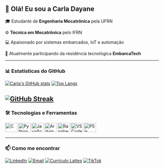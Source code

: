 ## 👋 Olá! Eu sou a Carla Dayane

🎓 Estudante de **Engenharia Mecatrônica** pela UFRN  

⚙️ **Técnica em Mecatrônica** pelo IFRN  

💻 Apaixonado por sistemas embarcados, IoT e automação  

🚀 Atualmente participando da residência tecnológica **EmbarcaTech**  

---

### 📊 Estatísticas do GitHub

[![Carla's GitHub stats](https://github-readme-stats.vercel.app/api?username=Carladayane-et&show_icons=true&theme=dracula)](https://github.com/Carladayane-et)
[![Top Langs](https://github-readme-stats.vercel.app/api/top-langs/?username=Carladayane-et&layout=compact&theme=dracula)](https://github.com/Carladayane-et)

[![GitHub Streak](https://streak-stats.demolab.com?user=Carladayane-et&theme=dracula)](https://git.io/streak-stats)
---

### 🛠️ Tecnologias e Ferramentas
<img align="left" alt="C" height="30" width="40" src="https://cdn.jsdelivr.net/gh/devicons/devicon/icons/c/c-original.svg" />
<img align="left" alt="Python" height="30" width="40" src="https://cdn.jsdelivr.net/gh/devicons/devicon/icons/python/python-original.svg" />
<img align="left" alt="JavaScript" height="30" width="40" src="https://cdn.jsdelivr.net/gh/devicons/devicon/icons/javascript/javascript-original.svg" />
<img align="left" alt="Arduino" height="30" width="40" src="https://cdn.jsdelivr.net/gh/devicons/devicon/icons/arduino/arduino-original.svg" />
<img align="left" alt="Raspberry Pi" height="30" width="40" src="https://cdn.jsdelivr.net/gh/devicons/devicon/icons/raspberrypi/raspberrypi-original.svg" />
<img align="left" alt="VSCode" height="30" width="40" src="https://cdn.jsdelivr.net/gh/devicons/devicon/icons/vscode/vscode-original.svg" />
<img align="left" alt="P5js" height="30" width="40" src="https://cdn.jsdelivr.net/gh/devicons/devicon/icons/p5js/p5js-original.svg" />
<br><br>


---

### 📫 Como me encontrar
[![LinkedIn](https://img.shields.io/badge/-LinkedIn-0A66C2?style=flat&logo=linkedin&logoColor=white)](https://www.linkedin.com/in/carla-dayane-596460344/)
[![Email](https://img.shields.io/badge/-Email-EA4335?style=flat&logo=gmail&logoColor=white)](mailto:carladayane856@gmail.com)
[![Currículo Lattes](https://img.shields.io/badge/-Currículo%20Lattes-darkblue)](https://lattes.cnpq.br/3209551858386988)
[![TikTok](https://img.shields.io/badge/-TikTok-%23000000?style=flat&logo=tiktok&logoColor=white)](https://www.tiktok.com/@mecatronicgirls)